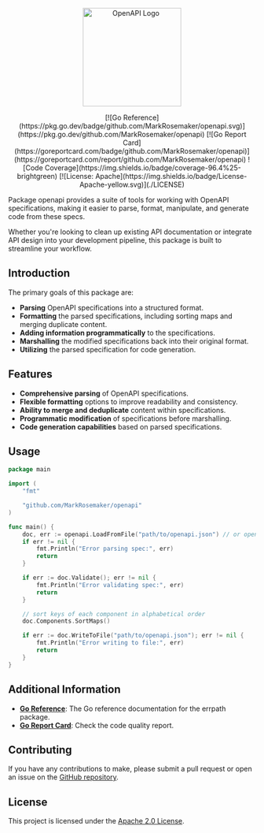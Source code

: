 <p align="center">
  <img alt="OpenAPI Logo" src=https://upload.wikimedia.org/wikipedia/commons/b/b2/OpenAPI_Specification_Logo_Pantone.svg height=200>
</p>

<p align="center">
[![Go Reference](https://pkg.go.dev/badge/github.com/MarkRosemaker/openapi.svg)](https://pkg.go.dev/github.com/MarkRosemaker/openapi)
[![Go Report Card](https://goreportcard.com/badge/github.com/MarkRosemaker/openapi)](https://goreportcard.com/report/github.com/MarkRosemaker/openapi)
![Code Coverage](https://img.shields.io/badge/coverage-96.4%25-brightgreen)
[![License: Apache](https://img.shields.io/badge/License-Apache-yellow.svg)](./LICENSE)
</p>

Package openapi provides a suite of tools for working with OpenAPI specifications, making it easier to parse, format, manipulate, and generate code from these specs. 

Whether you're looking to clean up existing API documentation or integrate API design into your development pipeline, this package is built to streamline your workflow.

## Introduction

The primary goals of this package are:

- **Parsing** OpenAPI specifications into a structured format.
- **Formatting** the parsed specifications, including sorting maps and merging duplicate content.
- **Adding information programmatically** to the specifications.
- **Marshalling** the modified specifications back into their original format.
- **Utilizing** the parsed specification for code generation.

## Features

- **Comprehensive parsing** of OpenAPI specifications.
- **Flexible formatting** options to improve readability and consistency.
- **Ability to merge and deduplicate** content within specifications.
- **Programmatic modification** of specifications before marshalling.
- **Code generation capabilities** based on parsed specifications.

## Usage

```go
package main

import (
    "fmt"

    "github.com/MarkRosemaker/openapi"
)

func main() {
    doc, err := openapi.LoadFromFile("path/to/openapi.json") // or openapi.yaml
    if err != nil {
        fmt.Println("Error parsing spec:", err)
        return
    }

    if err := doc.Validate(); err != nil {
        fmt.Println("Error validating spec:", err)
        return
    }

    // sort keys of each component in alphabetical order
    doc.Components.SortMaps()

    if err := doc.WriteToFile("path/to/openapi.json"); err != nil {
        fmt.Println("Error writing to file:", err)
        return
    }
}
```

## Additional Information

- [**Go Reference**](https://pkg.go.dev/github.com/MarkRosemaker/openapi): The Go reference documentation for the errpath package.
- [**Go Report Card**](https://goreportcard.com/report/github.com/MarkRosemaker/openapi): Check the code quality report.

## Contributing

If you have any contributions to make, please submit a pull request or open an issue on the [GitHub repository](https://github.com/MarkRosemaker/openapi).

## License

This project is licensed under the [Apache 2.0 License](./LICENSE).